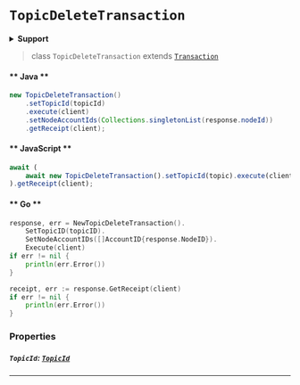 # `TopicDeleteTransaction`

<details>
<summary><b>Support</b></summary>

| Item | Java | JavaScript | Go
| - | - | - | - |
| [`TopicId`](#topicid) | ✅ | ✅ | ✅
</details>

> class `TopicDeleteTransaction` extends [`Transaction`](reference/Transaction.md)

<!-- tabs:start -->

#### ** Java **

```java
new TopicDeleteTransaction()
    .setTopicId(topicId)
    .execute(client)
    .setNodeAccountIds(Collections.singletonList(response.nodeId))
    .getReceipt(client);
```

#### ** JavaScript **

```js
await (
    await new TopicDeleteTransaction().setTopicId(topic).execute(client)
).getReceipt(client);
```

#### ** Go **

```go
response, err = NewTopicDeleteTransaction().
    SetTopicID(topicID).
    SetNodeAccountIDs([]AccountID{response.NodeID}).
    Execute(client)
if err != nil {
    println(err.Error())
}

receipt, err := response.GetReceipt(client)
if err != nil {
    println(err.Error())
}
```

<!-- tabs:end -->

### Properties

##### `TopicId`: [`TopicId`](reference/consensus/TopicId.md)

---
